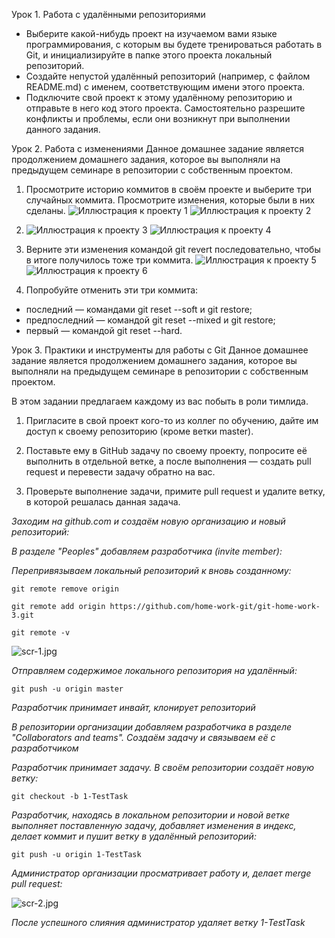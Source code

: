 Урок 1. Работа с удалёнными репозиториями

+ Выберите какой-нибудь проект на изучаемом вами языке программирования, с которым вы будете тренироваться работать в Git, и инициализируйте в папке этого проекта локальный репозиторий.
+ Создайте непустой удалённый репозиторий (например, с файлом README.md) с именем, соответствующим имени этого проекта.
+ Подключите свой проект к этому удалённому репозиторию и отправьте в него код этого проекта. Самостоятельно разрешите конфликты и проблемы, если они возникнут при выполнении данного задания.


Урок 2. Работа с изменениями
Данное домашнее задание является продолжением домашнего задания, которое вы выполняли на предыдущем семинаре в репозитории с собственным проектом.

1. Просмотрите историю коммитов в своём проекте и выберите три случайных коммита. Просмотрите изменения, которые были в них сделаны. ![Иллюстрация к проекту 1](https://github.com/LOLkol733/GITin-depth/blob/main/screenshot%20dz%202/1.jpg)  ![Иллюстрация к проекту 2](https://github.com/LOLkol733/GITin-depth/blob/main/screenshot%20dz%202/2.jpg)
2. ![Иллюстрация к проекту 3](https://github.com/LOLkol733/GITin-depth/blob/main/screenshot%20dz%202/3.jpg) ![Иллюстрация к проекту 4](https://github.com/LOLkol733/GITin-depth/blob/main/screenshot%20dz%202/4.jpg)

3. Верните эти изменения командой git revert последовательно, чтобы в итоге получилось тоже три коммита.
  ![Иллюстрация к проекту 5](https://github.com/LOLkol733/GITin-depth/blob/main/screenshot%20dz%202/5.jpg) ![Иллюстрация к проекту 6](https://github.com/LOLkol733/GITin-depth/blob/main/screenshot%20dz%202/6.jpg)

5. Попробуйте отменить эти три коммита:
* последний — командами git reset --soft и git restore;
* предпоследний — командой git reset --mixed и git restore;
* первый — командой git reset --hard.

Урок 3. Практики и инструменты для работы с Git
Данное домашнее задание является продолжением домашнего задания, которое вы выполняли на предыдущем семинаре в репозитории с собственным проектом.

В этом задании предлагаем каждому из вас побыть в роли тимлида.

1. Пригласите в свой проект кого-то из коллег по обучению, дайте им доступ к своему репозиторию (кроме ветки master).

2. Поставьте ему в GitHub задачу по своему проекту, попросите её выполнить в отдельной ветке, а после выполнения — создать pull request и перевести задачу обратно на вас.

3. Проверьте выполнение задачи, примите pull request и удалите ветку, в которой решалась данная задача.

_Заходим на github.com и создаём новую организацию и новый репозиторий:_

_В разделе "Peoples" добавляем разработчика (invite member):_

_Перепривязываем локальный репозиторий к вновь созданному:_

```
git remote remove origin

git remote add origin https://github.com/home-work-git/git-home-work-3.git

git remote -v
```
![scr-1.jpg](https://github.com/LOLkol733/GITin-depth/blob/main/screenshotdz3/2.jpg)

_Отправляем содержимое локального репозитория на удалённый:_

```
git push -u origin master 
```

_Разработчик принимает инвайт, клонирует репозиторий_

_В репозитории организации добавляем разработчика в разделе "Collaborators and teams". Создаём задачу и связываем её с разработчиком_


_Разработчик принимает задачу. В своём репозитории создаёт новую ветку:_

```
git checkout -b 1-TestTask
```

_Разработчик, находясь в локальном репозитории и новой ветке выполняет поставленную задачу, добавляет изменения в индекс, делает коммит и пушит ветку в удалённый репозиторий:_

```
git push -u origin 1-TestTask
```

_Администратор организации просматривает работу и, делает merge pull request:_

![scr-2.jpg](https://github.com/LOLkol733/GITin-depth/blob/main/screenshotdz3/5.jpg)

_После успешного слияния администратор удаляет ветку 1-TestTask_
